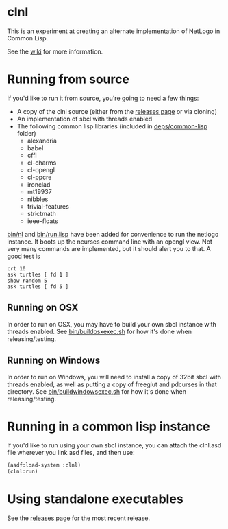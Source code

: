 # clnl

This is an experiment at creating an alternate implementation of NetLogo in Common Lisp.

See the [wiki](https://github.com/frankduncan/clnl/wiki) for more information.

# Running from source

If you'd like to run it from source, you're going to need a few things:

* A copy of the clnl source (either from the [releases page](https://github.com/frankduncan/clnl/releases) or via cloning)
* An implementation of sbcl with threads enabled
* The following common lisp libraries (included in [deps/common-lisp](deps/common-lisp) folder)
  * alexandria
  * babel
  * cffi
  * cl-charms
  * cl-opengl
  * cl-ppcre
  * ironclad
  * mt19937
  * nibbles
  * trivial-features
  * strictmath
  * ieee-floats

[bin/nl](bin/nl) and [bin/run.lisp](bin/run.lisp) have been added for convenience to run the netlogo instance.  It boots up the ncurses command line with an opengl view.  Not very many commands are implemented, but it should alert you to that.  A good test is

```
crt 10
ask turtles [ fd 1 ]
show random 5
ask turtles [ fd 5 ]
```

## Running on OSX

In order to run on OSX, you may have to build your own sbcl instance with threads enabled.  See [bin/buildosxexec.sh](bin/buildosxexec.sh) for how it's done when releasing/testing.

## Running on Windows

In order to run on Windows, you will need to install a copy of 32bit sbcl with threads enabled, as well as putting a copy of freeglut and pdcurses in that directory.  See [bin/buildwindowsexec.sh](bin/buildwindowsexec.sh) for how it's done when releasing/testing.

# Running in a common lisp instance

If you'd like to run using your own sbcl instance, you can attach the clnl.asd file wherever you link asd files, and then use:

```lisp
(asdf:load-system :clnl)
(clnl:run)
```

# Using standalone executables

See the [releases page](https://github.com/frankduncan/clnl/releases) for the most recent release.
